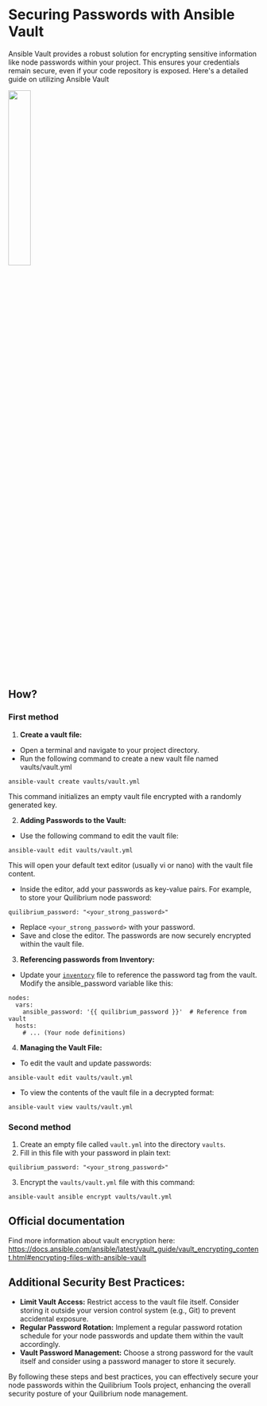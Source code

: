 # Securing Passwords with Ansible Vault

Ansible Vault provides a robust solution for encrypting sensitive information like node passwords within your project. This ensures your credentials remain secure, even if your code repository is exposed. Here's a detailed guide on utilizing Ansible Vault

<img src="https://images.photowall.com/products/49086/vault.jpg?h=699&q=85" width="30%" />

## How?

### First method

1. **Create a vault file:**
* Open a terminal and navigate to your project directory.
* Run the following command to create a new vault file named vaults/vault.yml
```
ansible-vault create vaults/vault.yml
```
This command initializes an empty vault file encrypted with a randomly generated key.<br/>

2. **Adding Passwords to the Vault:**

* Use the following command to edit the vault file:
```
ansible-vault edit vaults/vault.yml
```

This will open your default text editor (usually vi or nano) with the vault file content.
* Inside the editor, add your passwords as key-value pairs. For example, to store your Quilibrium node password:

```
quilibrium_password: "<your_strong_password>"
```

* Replace ```<your_strong_password>``` with your password.
* Save and close the editor. The passwords are now securely encrypted within the vault file.

3. **Referencing passwords from Inventory:**

* Update your [```inventory```](inventory.md) file to reference the password tag from the vault. Modify the ansible_password variable like this:

```
nodes:
  vars:
    ansible_password: '{{ quilibrium_password }}'  # Reference from vault
  hosts:
    # ... (Your node definitions)
```

4. **Managing the Vault File:**

* To edit the vault and update passwords:

```
ansible-vault edit vaults/vault.yml
```

* To view the contents of the vault file in a decrypted format:

```
ansible-vault view vaults/vault.yml
```

### Second method

1. Create an empty file called ```vault.yml``` into the directory ```vaults```.
2. Fill in this file with your password in plain text:
```
quilibrium_password: "<your_strong_password>"
```
3. Encrypt the ```vaults/vault.yml``` file with this command:
```
ansible-vault ansible encrypt vaults/vault.yml
```

## Official documentation

Find more information about vault encryption here:  https://docs.ansible.com/ansible/latest/vault_guide/vault_encrypting_content.html#encrypting-files-with-ansible-vault

## Additional Security Best Practices:

* **Limit Vault Access:** Restrict access to the vault file itself. Consider storing it outside your version control system (e.g., Git) to prevent accidental exposure.
* **Regular Password Rotation:** Implement a regular password rotation schedule for your node passwords and update them within the vault accordingly.
* **Vault Password Management:** Choose a strong password for the vault itself and consider using a password manager to store it securely.

By following these steps and best practices, you can effectively secure your node passwords within the Quilibrium Tools project, enhancing the overall security posture of your Quilibrium node management.